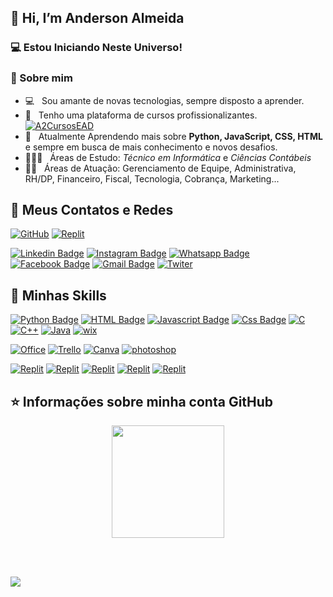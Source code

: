 ## 👋 Hi, I’m Anderson Almeida

### 💻 Estou Iniciando Neste Universo!

<h3> 👨 Sobre mim </h3>

- 💻 &nbsp; Sou amante de novas tecnologias, sempre disposto a aprender.
- 💼 &nbsp; Tenho uma plataforma de cursos profissionalizantes. [![A2CursosEAD](https://img.shields.io/badge/website-000000?style=for-the-badge&logo=About.me&logoColor=white&link=https://github.com/Anderson-Pontes94)](https://a2cursosead.com.br/)
- 🌱 &nbsp; Atualmente Aprendendo mais sobre **Python, JavaScript, CSS, HTML** e sempre em busca de mais conhecimento e novos desafios.
- 👨🏻‍🎓 &nbsp; Áreas de Estudo: *Técnico em Informática* e *Ciências Contábeis*
- 🤜🏻 &nbsp; Áreas de Atuação: Gerenciamento de Equipe, Administrativa, RH/DP, Financeiro, Fiscal, Tecnologia, Cobrança, Marketing...  

## 💬 Meus Contatos e Redes

[![GitHub](https://img.shields.io/badge/GitHub-100000?style=for-the-badge&logo=github&logoColor=white&link=https://github.com/Anderson-Pontes94)](https://github.com/Anderson-Pontes94)
[![Replit](https://img.shields.io/badge/replit-667881?style=for-the-badge&logo=replit&logoColor=white&link=https://github.com/Anderson-Pontes94)](https://replit.com/@14282492732)

[![Linkedin Badge](https://img.shields.io/badge/-Linkedin-blue?style=for-the-badge&logo=Linkedin&logoColor=white&link=https://github.com/Anderson-Pontes94)](https://www.linkedin.com/in/anderson-almeida-270b8633/)
[![Instagram Badge](https://img.shields.io/badge/-instagram-red?style=for-the-badge&logo=instagram&logoColor=white&link=https://github.com/Anderson-Pontes94)](https://www.instagram.com/andersonpontesalmeida/)
[![Whatsapp Badge](https://img.shields.io/badge/WhatsApp-25D366?style=for-the-badge&logo=whatsapp&logoColor=white&link=https://github.com/Anderson-Pontes94)](https://wa.me/27999485580)
[![Facebook Badge](https://img.shields.io/badge/-Facebook-blue?style=for-the-badge&logo=Facebook&logoColor=white&link=https://github.com/Anderson-Pontes94)](https://www.facebook.com/andersonpontesalmeida)
[![Gmail Badge](https://img.shields.io/badge/Gmail-D14836?style=for-the-badge&logo=gmail&logoColor=white&link=https://github.com/Anderson-Pontes94)](anderson.pontes.a@gmail.com)
[![Twiter](https://img.shields.io/badge/Twitter-1DA1F2?style=for-the-badge&logo=twitter&logoColor=white&link=https://github.com/Anderson-Pontes94)](https://twitter.com/andersonpontes_)

</h4>

## 🚀 Minhas Skills

[![Python Badge](https://img.shields.io/badge/Python-3776AB?style=for-the-badge&logo=python&logoColor=white)]()
[![HTML Badge](https://img.shields.io/badge/HTML-239120?style=for-the-badge&logo=html5&logoColor=white)]()
[![Javascript Badge](https://img.shields.io/badge/Javascript-F7DF1E?style=for-the-badge&logo=javascript&logoColor=white)]()
[![Css Badge](https://img.shields.io/badge/CSS-239120?style=for-the-badge&logo=css3&logoColor=white)]()
[![C](https://img.shields.io/badge/C-00599C?style=for-the-badge&logo=c&logoColor=white)]()
[![C++](https://img.shields.io/badge/C%2B%2B-00599C?style=for-the-badge&logo=c%2B%2B&logoColor=white)]()
[![Java](https://img.shields.io/badge/Java-ED8B00?style=for-the-badge&logo=java&logoColor=white)]()
[![wix](https://img.shields.io/badge/Wix-000?style=for-the-badge&logo=wix&logoColor=white)]()

[![Office](https://img.shields.io/badge/Microsoft_Office-D83B01?style=for-the-badge&logo=microsoft-office&logoColor=white)]()
[![Trello](https://img.shields.io/badge/Trello-0052CC?style=for-the-badge&logo=trello&logoColor=white)]()
[![Canva](https://img.shields.io/badge/Canva-%2300C4CC.svg?&style=for-the-badge&logo=Canva&logoColor=white)]()
[![photoshop](https://aleen42.github.io/badges/src/photoshop.svg)]()

[![Replit](https://img.shields.io/badge/iOS-000000?style=for-the-badge&logo=ios&logoColor=white)]()
[![Replit](https://img.shields.io/badge/Android-3DDC84?style=for-the-badge&logo=android&logoColor=white)]()
[![Replit](https://img.shields.io/badge/Linux-FCC624?style=for-the-badge&logo=linux&logoColor=black)]()
[![Replit](https://img.shields.io/badge/Windows-0078D6?style=for-the-badge&logo=windows&logoColor=white)]()
[![Replit](https://img.shields.io/badge/Windows_XP-003399?style=for-the-badge&logo=windows-xp&logoColor=white)]()


## ⭐ Informações sobre minha conta GitHub

<div align="center">
  <a href="https://github.com/Anderson-Pontes94">
  <img height="180em" src="https://github-readme-stats.vercel.app/api?username=Anderson-Pontes94&show_icons=true&theme=dark&include_all_commits=true&count_private=true"/>
</div>


<BR><BR>
<div>
    <img src="https://img.shields.io/static/v1?label=Overview&message=ANDERSON ALMEIDA&color=f8efd4&style=for-the-badge&logo=GitHub">
</div>

###
